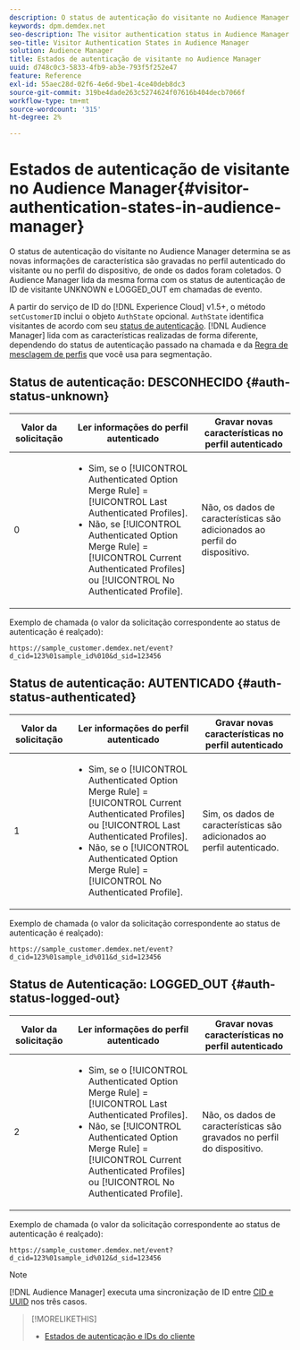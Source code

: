 ```yaml
---
description: O status de autenticação do visitante no Audience Manager determina se as novas informações de característica são gravadas no perfil autenticado do visitante ou no perfil do dispositivo, de onde os dados foram coletados. O Audience Manager lida da mesma forma com os status de autenticação de ID de visitante UNKNOWN e LOGGED_OUT em chamadas de evento.
keywords: dpm.demdex.net
seo-description: The visitor authentication status in Audience Manager determines if the new trait information is written to the visitor's authenticated profile or to the device profile, where the data was collected from. Audience Manager handles the visitor ID authentication statuses UNKNOWN and LOGGED_OUT in event calls in the same way.
seo-title: Visitor Authentication States in Audience Manager
solution: Audience Manager
title: Estados de autenticação de visitante no Audience Manager
uuid: d748c0c3-5833-4fb9-ab3e-793f5f252e47
feature: Reference
exl-id: 55aec28d-02f6-4e6d-9be1-4ce40deb8dc3
source-git-commit: 319be4dade263c5274624f07616b404decb7066f
workflow-type: tm+mt
source-wordcount: '315'
ht-degree: 2%

---
```


# Estados de autenticação de visitante no Audience Manager{#visitor-authentication-states-in-audience-manager}

O status de autenticação do visitante no Audience Manager determina se as novas informações de característica são gravadas no perfil autenticado do visitante ou no perfil do dispositivo, de onde os dados foram coletados. O Audience Manager lida da mesma forma com os status de autenticação de ID de visitante UNKNOWN e LOGGED_OUT em chamadas de evento.

A partir do serviço de ID do [!DNL Experience Cloud] v1.5+, o método `setCustomerID` inclui o objeto `AuthState` opcional. `AuthState` identifica visitantes de acordo com seu [status de autenticação](https://experienceleague.adobe.com/docs/id-service/using/reference/authenticated-state.html?lang=pt-BR). [!DNL Audience Manager] lida com as características realizadas de forma diferente, dependendo do status de autenticação passado na chamada e da [Regra de mesclagem de perfis](../features/profile-merge-rules/merge-rules-dashboard.md) que você usa para segmentação.

## Status de autenticação: DESCONHECIDO {#auth-status-unknown}

| Valor da solicitação | Ler informações do perfil autenticado | Gravar novas características no perfil autenticado |
|---|---|---|
| 0 | <ul><li>Sim, se o [!UICONTROL Authenticated Option Merge Rule] = [!UICONTROL Last Authenticated Profiles].</li><li>Não, se [!UICONTROL Authenticated Option Merge Rule] = [!UICONTROL Current Authenticated Profiles] ou [!UICONTROL No Authenticated Profile].</li></ul> | Não, os dados de características são adicionados ao perfil do dispositivo. |

Exemplo de chamada (o valor da solicitação correspondente ao status de autenticação é realçado):

`https://sample_customer.demdex.net/event?d_cid=123%01sample_id%010&d_sid=123456`

## Status de autenticação: AUTENTICADO {#auth-status-authenticated}

| Valor da solicitação | Ler informações do perfil autenticado | Gravar novas características no perfil autenticado |
|---|---|---|
| 1 | <ul><li>Sim, se o [!UICONTROL Authenticated Option Merge Rule] = [!UICONTROL Current Authenticated Profiles] ou [!UICONTROL Last Authenticated Profiles].</li><li>Não, se o [!UICONTROL Authenticated Option Merge Rule] = [!UICONTROL No Authenticated Profile].</li></ul> | Sim, os dados de características são adicionados ao perfil autenticado. |

Exemplo de chamada (o valor da solicitação correspondente ao status de autenticação é realçado):

`https://sample_customer.demdex.net/event?d_cid=123%01sample_id%011&d_sid=123456`

## Status de Autenticação: LOGGED_OUT {#auth-status-logged-out}

| Valor da solicitação | Ler informações do perfil autenticado | Gravar novas características no perfil autenticado |
|---|---|---|
| 2 | <ul><li>Sim, se o [!UICONTROL Authenticated Option Merge Rule] = [!UICONTROL Last Authenticated Profiles].</li><li>Não, se [!UICONTROL Authenticated Option Merge Rule] = [!UICONTROL Current Authenticated Profiles] ou [!UICONTROL No Authenticated Profile].</li></ul> | Não, os dados de características são gravados no perfil do dispositivo. |

Exemplo de chamada (o valor da solicitação correspondente ao status de autenticação é realçado):

`https://sample_customer.demdex.net/event?d_cid=123%01sample_id%012&d_sid=123456`

>[!NOTE]
>
>[!DNL Audience Manager] executa uma sincronização de ID entre [CID e UUID](../reference/ids-in-aam.md) nos três casos.

>[!MORELIKETHIS]
>
>* [Estados de autenticação e IDs do cliente](https://experienceleague.adobe.com/docs/id-service/using/reference/authenticated-state.html?lang=pt-BR)
